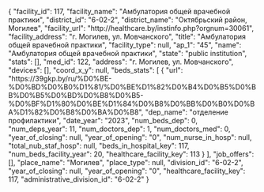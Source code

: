 {
    "facility_id": 117,
    "facility_name": "Амбулатория общей врачебной практики",
    "district_id": "6-02-2",
    "district_name": "Октябрьский район, Могилев",
    "facility_url": "http:\/\/healthcare.by\/instinfo.php?orgnum=30061",
    "facility_address": "г. Могилев, ул. Мовчанского",
    "title": "Амбулатория общей врачебной практики",
    "facility_type": null,
    "ap_1": "45",
    "name": "Амбулатория общей врачебной практики",
    "state": "public institution",
    "stats": [],
    "med_id": 122,
    "address": "г. Могилев, ул. Мовчанского",
    "devices": [],
    "coord_x_y": null,
    "beds_stats": [
        {
            "url": "https:\/\/39gkp.by\/ru\/%D0%BE-%D0%BD%D0%B0%D1%81\/%D0%BE%D1%82%D0%B4%D0%B5%D0%BB%D0%B5%D0%BD%D0%B8%D0%B5-%D0%BF%D1%80%D0%BE%D1%84%D0%B8%D0%BB%D0%B0%D0%BA%D1%82%D0%B8%D0%BA%D0%B8",
            "dep_name": "отделение профилактики",
            "date_year": "2023",
            "num_beds_dep": 0,
            "num_deps_year": 11,
            "num_doctors_dep": 1,
            "num_doctors_med": 0,
            "year_of_closing": null,
            "year_of_opening": "0",
            "num_nurse_in_hosp": null,
            "total_nub_staf_hosp": null,
            "beds_in_hospital_key": 117,
            "num_beds_facility_year": 20,
            "healthcare_facility_key": 113
        }
    ],
    "job_offers": [],
    "place_name": "Могилев",
    "place_type": null,
    "division_id": "6-02-2",
    "year_of_closing": null,
    "year_of_opening": "0",
    "healthcare_facility_key": 117,
    "administrative_division_id": "6-02-2"
}
